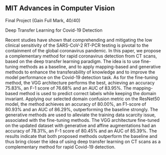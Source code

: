 ## MIT Advances in Computer Vision

Final Project (Gain Full Mark, 40/40)

Deep Transfer Learning for Covid-19 Detection


Recent studies have shown that comprehending and mitigating the low clinical sensitivity of the 
SARS-CoV-2 RT-PCR testing is pivotal to the containment of the global coronavirus pandemic. 
In this paper, we propose a complementary method for rapid coronavirus detection from CT scans, 
based on the deep transfer learning paradigm. The idea is to use fine-tuning methods as a baseline, 
and to apply mapping-based and generative methods to enhance the transferability of knowledge and to improve 
the model performance on the Covid-19 detection task. As for the fine-tuning method, the VGG architecture performs 
the best, achieving an accuracy 75.83\%, an F-1 score of 76.68\% and an AUC of 83.95\%. 
The mapping-based method is used to predict correct labels while keeping the domain invariant. 
Applying our selected domain confusion metric on the ResNet50 model, the method achieves an accuracy of 80.00\%, 
an F1-score of 80.93\% and an AUC of 86.29\%, outperforming the baseline strongly. The generative methods are 
used to alleviate the training data scarcity issue, associated with the fine-tuning methods. The VGG architecture 
fine-tuned on the updated dataset with generative and affine augmentations had an accuracy of 78.31\%, an 
F-1 score of 80.45\% and an AUC of 85.39\%. The results indicate that both proposed methods outperform the baseline and 
thus bring closer the idea of using deep transfer learning on CT scans as a complementary method for rapid Covid-19 detection.
